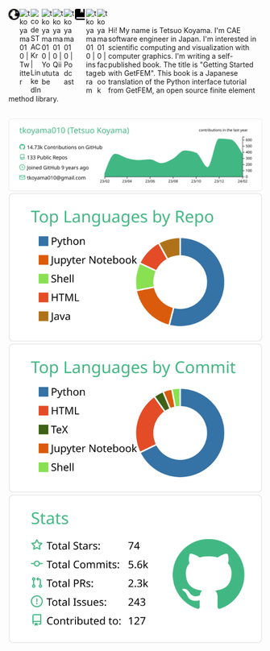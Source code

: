 [<img align="left" alt="tkoyama010.com" width="22px" src="https://raw.githubusercontent.com/iconic/open-iconic/master/svg/globe.svg" />](https://note.com/tkoyama)
[<img align="left" alt="tkoyama010 | Twitter" width="22px" src="https://cdn.jsdelivr.net/npm/simple-icons@v3/icons/twitter.svg" />](https://twitter.com/tkoyama010)
[<img align="left" alt="codeSTACKr | LinkedIn" width="22px" src="https://cdn.jsdelivr.net/npm/simple-icons@v3/icons/linkedin.svg" />](https://linkedin.com/in/tetsuo-koyama-022540190)
[<img align="left" alt="tkoyama010 | Youtube" width="22px" src="https://cdn.jsdelivr.net/npm/simple-icons@v3/icons/youtube.svg" />](https://www.youtube.com/channel/UC6vSvx6nR2WyHVkIyrx4wYQ)
[<img align="left" alt="tkoyama010 | Qiita" width="22px" src="https://cdn.jsdelivr.net/npm/simple-icons@3.6.1/icons/qiita.svg" />](https://qiita.com/tkoyama010)
[<img align="left" alt="tkoyama010 | Podcast" width="22px" src="https://cdn.jsdelivr.net/npm/simple-icons@3.6.1/icons/googlepodcasts.svg" />](https://podcasts.google.com/feed/aHR0cHM6Ly9yYWRpb3RhbGsuanAvcnNzL2M5NTA2NTU3YWU5MDk0NzE?sa=X&ved=2ahUKEwjj0pvG3dTrAhVvEqYKHWvwApQQ9sEGegQIARAC)
[<img align="left" alt="tkoyama010.com" width="22px" src="https://raw.githubusercontent.com/iconic/open-iconic/master/svg/book.svg" />](https://tkoyama010.booth.pm/)
[<img align="left" alt="tkoyama010 | instagram" width="22px" src="https://cdn.jsdelivr.net/npm/simple-icons@3.6.1/icons/instagram.svg" />]("https://www.instagram.com/tkoyama010/")
[<img align="left" alt="tkoyama010 | facebook" width="22px" src="https://cdn.jsdelivr.net/npm/simple-icons@3.6.1/icons/facebook.svg" />]("https://www.facebook.com/tetsuo.koyama.94/")

<br>
</br>
Hi! My name is Tetsuo Koyama. I'm CAE software engineer in Japan. I'm interested in scientific computing and visualization with computer graphics. I'm writing a self-published book. The title is "Getting Started with GetFEM". This book is a Japanese translation of the Python interface tutorial from GetFEM, an open source finite element method library.

<br>
</br>

[![](https://raw.githubusercontent.com/tkoyama010/tkoyama010/master/profile-summary-card-output/vue/0-profile-details.svg)](https://github.com/vn7n24fzkq/github-profile-summary-cards)
[![](https://raw.githubusercontent.com/tkoyama010/tkoyama010/master/profile-summary-card-output/vue/1-repos-per-language.svg)](https://github.com/vn7n24fzkq/github-profile-summary-cards)
[![](https://raw.githubusercontent.com/tkoyama010/tkoyama010/master/profile-summary-card-output/vue/2-most-commit-language.svg)](https://github.com/vn7n24fzkq/github-profile-summary-cards)
[![](https://raw.githubusercontent.com/tkoyama010/tkoyama010/master/profile-summary-card-output/vue/3-stats.svg)](https://github.com/vn7n24fzkq/github-profile-summary-cards)
